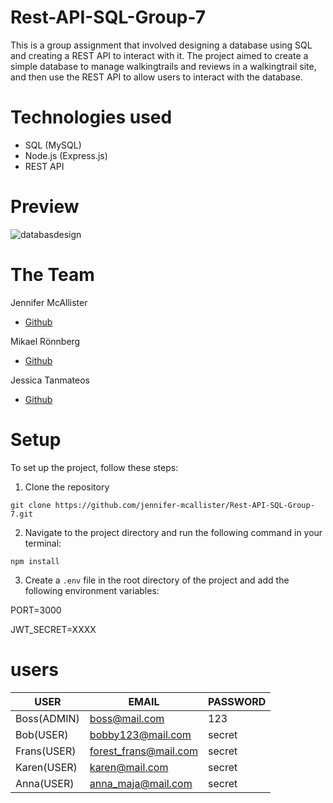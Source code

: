 ﻿# Rest-API-SQL-Group-7

This is a group assignment that involved designing a database using SQL and creating a REST API to interact with it. The project aimed to create a simple database to manage walkingtrails and reviews in a walkingtrail site, and then use the REST API to allow users to interact with the database.

# Technologies used

- SQL (MySQL)
- Node.js (Express.js)
- REST API
# Preview 

![databasdesign](https://user-images.githubusercontent.com/113436760/223411922-8f252084-5631-4a1c-8735-fa244567c1da.png)

# The Team

Jennifer McAllister

- [Github](https://github.com/jennifer-mcallister)

Mikael Rönnberg

- [Github](https://github.com/Mikael-Ronnberg)

Jessica Tanmateos

- [Github](https://github.com/jankosdanka)

# Setup

To set up the project, follow these steps:

1.  Clone the repository

`git clone https://github.com/jennifer-mcallister/Rest-API-SQL-Group-7.git`

2.  Navigate to the project directory and run the following command in your terminal:

`npm install`

3.  Create a `.env` file in the root directory of the project and add the following environment variables:

PORT=3000

JWT_SECRET=XXXX

# users

| USER        | EMAIL                 | PASSWORD |
| ----------- | --------------------- | -------- |
| Boss(ADMIN) | boss@mail.com         | 123      |
| Bob(USER)   | bobby123@mail.com     | secret   |
| Frans(USER) | forest_frans@mail.com | secret   |
| Karen(USER) | karen@mail.com        | secret   |
| Anna(USER)  | anna_maja@mail.com    | secret   |
